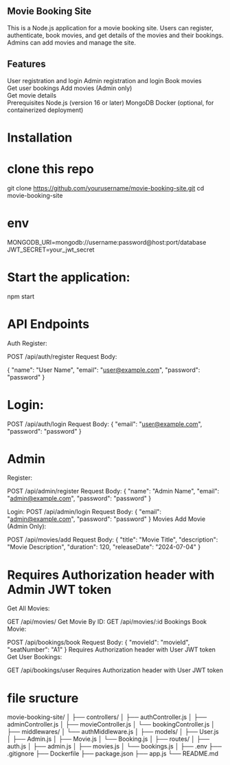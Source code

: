 ## Movie Booking Site
This is a Node.js application for a movie booking site. Users can register, authenticate, book movies, and get details of the movies and their bookings. Admins can add movies and manage the site.
     
## Features
User registration and login
Admin registration and login
Book movies      
Get user bookings
Add movies (Admin only)        
Get movie details       
Prerequisites
Node.js (version 16 or later)
MongoDB
Docker (optional, for containerized deployment)


# Installation
# clone this repo 
git clone https://github.com/yourusername/movie-booking-site.git
cd movie-booking-site


# env
MONGODB_URI=mongodb://username:password@host:port/database
JWT_SECRET=your_jwt_secret

# Start the application:
npm start

# API Endpoints
Auth
Register:

POST /api/auth/register
Request Body:

{
  "name": "User Name",
  "email": "user@example.com",
  "password": "password"
}

# Login:

POST /api/auth/login
Request Body:
{
  "email": "user@example.com",
  "password": "password"
}

# Admin
Register:

POST /api/admin/register
Request Body:
{
  "name": "Admin Name",
  "email": "admin@example.com",
  "password": "password"
}

Login:
POST /api/admin/login
Request Body:
{
  "email": "admin@example.com",
  "password": "password"
}
Movies
Add Movie (Admin Only):

POST /api/movies/add
Request Body:
{
  "title": "Movie Title",
  "description": "Movie Description",
  "duration": 120,
  "releaseDate": "2024-07-04"
}

# Requires Authorization header with Admin JWT token
Get All Movies:

GET /api/movies/
Get Movie By ID:
GET /api/movies/:id
Bookings
Book Movie:

POST /api/bookings/book
Request Body:
{
  "movieId": "movieId",
  "seatNumber": "A1"
}
Requires Authorization header with User JWT token
Get User Bookings:

GET /api/bookings/user
Requires Authorization header with User JWT token

# file sructure 
movie-booking-site/
│
├── controllers/
│   ├── authController.js
│   ├── adminController.js
│   ├── movieController.js
│   └── bookingController.js
│
├── middlewares/
│   └── authMiddleware.js
│
├── models/
│   ├── User.js
│   ├── Admin.js
│   ├── Movie.js
│   └── Booking.js
│
├── routes/
│   ├── auth.js
│   ├── admin.js
│   ├── movies.js
│   └── bookings.js
│
├── .env
├── .gitignore
├── Dockerfile
├── package.json
├── app.js
└── README.md
